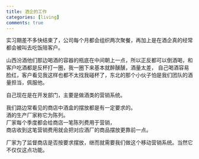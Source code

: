 ```yaml
---
title: 酒企的工作
categories: [living]
comments: true
---
```


实习期差不多快结束了，公司每个月都会组织两次聚餐，再加上是在酒企真的经常都会被叫去吃饭陪客户。

山西汾酒他们那边喝酒的容器的瓶底在中间朝上一点，所以正反都可以倒酒喝，和客户吃酒都是反杯打一圈，我一圈下来基本就醉醺醺，酒量太差，
自己喝酒容易脸红，客户看见我这样也都不太找我碰杯了，东北的那个小伙子怕是我们团队的酒量担当，佩服他。

自己现在是在开发部门，主要是做酒类的营销系统。

我们路边常看见的商店中酒盒的摆放都是有一定要求的。<br/>
酒的生产厂家称它为陈列。<br/>
厂家每个季度都会给商店一笔陈列费用于营销，<br/>
商店收到这笔营销费用就会把对应酒厂的商品摆放更靠前一点。<br/>

厂家为了监督商店是否按要求摆放，继而就需要我们做这个移动营销系统。当然它不仅仅这点功能。





